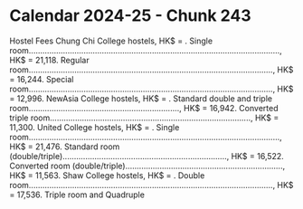 # Calendar 2024-25 - Chunk 243

<!-- Chunk tokens: 990, Enriched tokens: 992 -->

Hostel Fees
Chung Chi College hostels, HK$ = . Single room.............................................................................................................., HK$ = 21,118. Regular room..........................................................................................................., HK$ = 16,244. Special room..........................................................................................................., HK$ = 12,996. NewAsia College hostels, HK$ = . Standard double and triple room.................................................................., HK$ = 16,942. Converted triple room........................................................................................, HK$ = 11,300. United College hostels, HK$ = . Single room.............................................................................................................., HK$ = 21,476. Standard room (double/triple)........................................................................, HK$ = 16,522. Converted room (double/triple)....................................................................., HK$ = 11,563. Shaw College hostels, HK$ = . Double room..........................................................................................................., HK$ = 17,536. Triple room and Quadruple